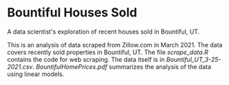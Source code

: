 # Bountiful Houses Sold
A data scientist's exploration of recent houses sold in Bountiful, UT.

This is an analysis of data scraped from Zillow.com in March 2021. The data covers recently sold properties in Bountiful, UT. The file *scrape_data.R* contains the code for web scraping. The data itself is in *Bountiful_UT_3-25-2021.csv*. *BountifulHomePrices.pdf* summarizes the analysis of the data using linear models.
